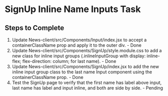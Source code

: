 # SignUp Inline Name Inputs Task

## Steps to Complete

1. Update News-client/src/Components/Input/index.jsx to accept a containerClassName prop and apply it to the outer div. - Done
2. Update News-client/src/Components/SignUp/style.module.css to add a new class for inline input groups (.inlineInputGroup with display: inline-flex; flex-direction: column; for last name). - Done
3. Update News-client/src/Components/SignUp/index.jsx to add the new inline input group class to the last name Input component using the containerClassName prop. - Done
4. Test the SignUp page to verify that the first name has label above input, last name has label and input inline, and both are side by side. - Pending
